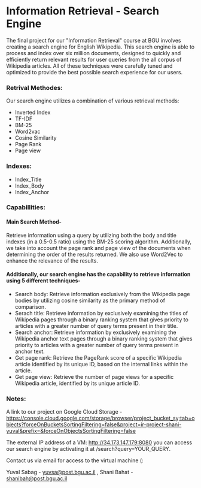 # Information Retrieval - Search Engine
The final project for our "Information Retrieval" course at BGU involves creating a search engine for English Wikipedia. This search engine is able to process and index over six million documents, designed to quickly and efficiently return relevant results for user queries from the all corpus of Wikipedia articles. All of these techniques were carefully tuned and optimized to provide the best possible search experience for our users.

### Retrival Methodes:
Our search engine utilizes a combination of various retrieval methods:
- Inverted Index
- TF-IDF
- BM-25
- Word2vac
- Cosine Similarity
- Page Rank
- Page view

### Indexes:
- Index_Title
- Index_Body
- Index_Anchor

### Capabillities:
#### Main Search Method-
Retrieve information using a query by utilizing both the body and title indexes (in a 0.5-0.5 ratio) using the BM-25 scoring algorithm. Additionally, we take into account the page rank and page view of the documents when determining the order of the results returned. We also use  Word2Vec to enhance the relevance of the results.

#### Additionally, our search engine has the capability to retrieve information using 5 different techniques- 

- Search body: Retrieve information exclusively from the Wikipedia page bodies by utilizing cosine similarity as the primary method of comparison.
- Serach title: Retrieve information by exclusively examining the titles of Wikipedia pages through a binary ranking system that gives priority to articles with a greater number of query terms present in their title.
- Search anchor: Retrieve information by exclusively examining the Wikipedia anchor text pages through a binary ranking system that gives priority to articles with a greater number of query terms present in anchor text.
- Get page rank: Retrieve the PageRank score of a specific Wikipedia article identified by its unique ID, based on the internal links within the article.
- Get page view: Retrieve the number of page views for a specific Wikipedia article, identified by its unique article ID.

### Notes:
A link to our project on Google Cloud Storage - https://console.cloud.google.com/storage/browser/project_bucket_sy;tab=objects?forceOnBucketsSortingFiltering=false&project=ir-project-shani-yuval&prefix=&forceOnObjectsSortingFiltering=false

The external IP address of a VM: http://34.173.147.179:8080 you can access our search engine by activating it at /search?query=YOUR_QUERY. 

Contact us via email for access to the virtual machine (:

Yuval Sabag - yuvsa@post.bgu.ac.il , Shani Bahat - shanibah@post.bgu.ac.il
